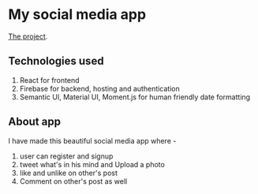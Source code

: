 # My social media app

[The project](https://twitter-5c9b5.web.app).

## Technologies used

1. React for frontend
2. Firebase for backend, hosting and authentication
3. Semantic UI, Material UI, Moment.js for human friendly date formatting

## About app
I have made this beautiful social media app where -
1. user can register and signup
2. tweet what's in his mind and Upload a photo
3. like and unlike on other's post
4. Comment on other's post as well

